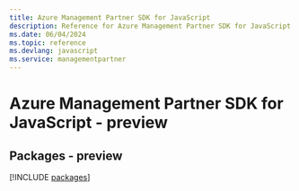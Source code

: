 ```yaml
---
title: Azure Management Partner SDK for JavaScript
description: Reference for Azure Management Partner SDK for JavaScript
ms.date: 06/04/2024
ms.topic: reference
ms.devlang: javascript
ms.service: managementpartner
---
```

# Azure Management Partner SDK for JavaScript - preview
## Packages - preview
[!INCLUDE [packages](management-partner-index.md)]